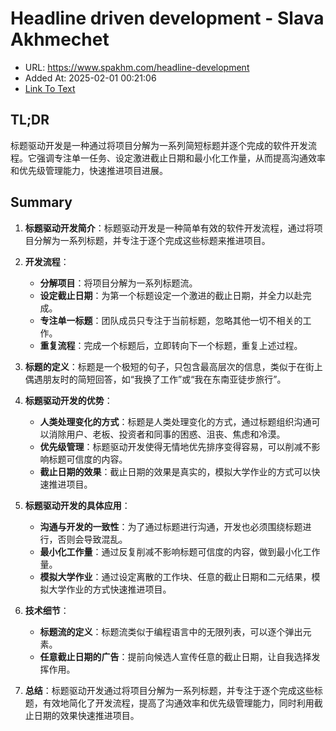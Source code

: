 # Headline driven development - Slava Akhmechet
- URL: https://www.spakhm.com/headline-development
- Added At: 2025-02-01 00:21:06
- [Link To Text](2025-02-01-headline-driven-development---slava-akhmechet_raw.md)

## TL;DR
标题驱动开发是一种通过将项目分解为一系列简短标题并逐个完成的软件开发流程。它强调专注单一任务、设定激进截止日期和最小化工作量，从而提高沟通效率和优先级管理能力，快速推进项目进展。

## Summary
1. **标题驱动开发简介**：标题驱动开发是一种简单有效的软件开发流程，通过将项目分解为一系列标题，并专注于逐个完成这些标题来推进项目。

2. **开发流程**：
   - **分解项目**：将项目分解为一系列标题流。
   - **设定截止日期**：为第一个标题设定一个激进的截止日期，并全力以赴完成。
   - **专注单一标题**：团队成员只专注于当前标题，忽略其他一切不相关的工作。
   - **重复流程**：完成一个标题后，立即转向下一个标题，重复上述过程。

3. **标题的定义**：标题是一个极短的句子，只包含最高层次的信息，类似于在街上偶遇朋友时的简短回答，如“我换了工作”或“我在东南亚徒步旅行”。

4. **标题驱动开发的优势**：
   - **人类处理变化的方式**：标题是人类处理变化的方式，通过标题组织沟通可以消除用户、老板、投资者和同事的困惑、沮丧、焦虑和冷漠。
   - **优先级管理**：标题驱动开发使得无情地优先排序变得容易，可以削减不影响标题可信度的内容。
   - **截止日期的效果**：截止日期的效果是真实的，模拟大学作业的方式可以快速推进项目。

5. **标题驱动开发的具体应用**：
   - **沟通与开发的一致性**：为了通过标题进行沟通，开发也必须围绕标题进行，否则会导致混乱。
   - **最小化工作量**：通过反复削减不影响标题可信度的内容，做到最小化工作量。
   - **模拟大学作业**：通过设定离散的工作块、任意的截止日期和二元结果，模拟大学作业的方式快速推进项目。

6. **技术细节**：
   - **标题流的定义**：标题流类似于编程语言中的无限列表，可以逐个弹出元素。
   - **任意截止日期的广告**：提前向候选人宣传任意的截止日期，让自我选择发挥作用。

7. **总结**：标题驱动开发通过将项目分解为一系列标题，并专注于逐个完成这些标题，有效地简化了开发流程，提高了沟通效率和优先级管理能力，同时利用截止日期的效果快速推进项目。

